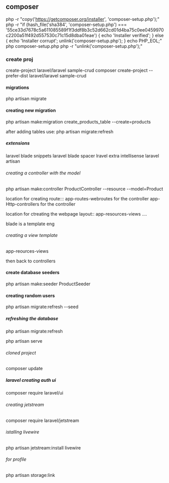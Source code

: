 ## composer
php -r "copy('https://getcomposer.org/installer', 'composer-setup.php');"
php -r "if (hash_file('sha384', 'composer-setup.php') === '55ce33d7678c5a611085589f1f3ddf8b3c52d662cd01d4ba75c0ee0459970c2200a51f492d557530c71c15d8dba01eae') { echo 'Installer verified'; } else { echo 'Installer corrupt'; unlink('composer-setup.php'); } echo PHP_EOL;"
php composer-setup.php
php -r "unlink('composer-setup.php');"

### create proj
create-project laravel/laravel sample-crud
composer create-project --prefer-dist laravel/laravel sample-crud

#### migrations
php artisan migrate

#### creating new migration
php artisan make:migration create_products_table --create=products

after adding tables use: php artisan migrate:refresh

##### extensions
laravel blade snippets
laravel blade spacer
lravel extra intellisense
laravel artisan

###### creating a controller with the model

php artisan make:controller ProductController --resource --model=Product

location for creating route:::
app-routes-webroutes for the controller
app-Http-controllers for the controller


location for ctreating the webpage layout:: 
app-resources-views ....


blade is a template eng

###### creating a view template
app-reources-views

then back to controllers

#### create database seeders
php artisan make:seeder ProductSeeder

#### creating random users
php artisan migrate:refresh --seed

##### refreshing the database
php artisan migrate:refresh

php artisan serve


###### cloned project
composer update

##### laravel creating auth ui
composer require laravel/ui

<!-- outdatded -->
<!-- ###### downloading auth with bootstrap -->
<!-- php artisan ui bootstrap --auth -->

###### creating jetstream
composer require laravel/jetstream

###### istalling livewire
php artisan jetstream:install livewire

###### for profile
php artisan storage:link

